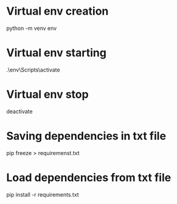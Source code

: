 # Virtual env creation
python -m venv env

# Virtual env starting
.\env\Scripts\activate

# Virtual env stop
deactivate

# Saving dependencies in txt file
pip freeze > requiremenst.txt

# Load dependencies from txt file
pip install -r requirements.txt
